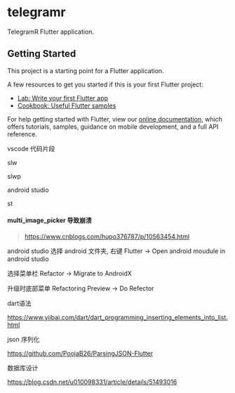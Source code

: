 # telegramr

TelegramR Flutter application.

## Getting Started

This project is a starting point for a Flutter application.

A few resources to get you started if this is your first Flutter project:

- [Lab: Write your first Flutter app](https://flutter.dev/docs/get-started/codelab)
- [Cookbook: Useful Flutter samples](https://flutter.dev/docs/cookbook)

For help getting started with Flutter, view our
[online documentation](https://flutter.dev/docs), which offers tutorials,
samples, guidance on mobile development, and a full API reference.


vscode 代码片段

slw

slwp

android studio

st

#### multi_image_picker 导致崩溃

> https://www.cnblogs.com/hupo376787/p/10563454.html

android studio 选择 android 文件夹, 右键 Flutter -> Open android moudule in android studio

选择菜单栏 Refactor -> Migrate to AndroidX

升级时底部菜单 Refactoring Preview -> Do Refector


dart语法

https://www.yiibai.com/dart/dart_programming_inserting_elements_into_list.html

json 序列化

https://github.com/PoojaB26/ParsingJSON-Flutter

数据库设计

https://blog.csdn.net/u010098331/article/details/51493016